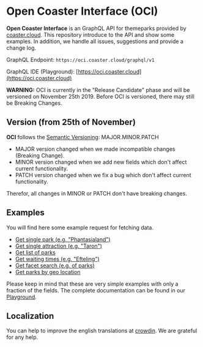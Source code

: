 # Open Coaster Interface (OCI)
**Open Coaster Interface** is an GraphQL API for themeparks provided by [coaster.cloud](https://coaster.cloud). This repository
introduce to the API and show some examples. In addition, we handle all issues, suggestions and provide a change log.

GraphQL Endpoint: `https://oci.coaster.cloud/graphql/v1`

GraphQL IDE (Playground): [https://oci.coaster.cloud](https://oci.coaster.cloud)

**WARNING:** OCI is currently in the "Release Candidate" phase and will be versioned on November 25th 2019. Before OCI is
versioned, there may still be Breaking Changes.

## Version (from 25th of November)
**OCI** follows the [Semantic Versioning](https://semver.org/): MAJOR.MINOR.PATCH
- MAJOR version changed when we made incompatible changes (Breaking Change).
- MINOR version changed when we add new fields which don't affect current functionality.
- PATCH version changed when we fix a bug which don't affect current functionality.

Therefor, all changes in MINOR or PATCH don't have breaking changes.

## Examples
You will find here some example request for fetching data.

* [Get single park (e.g. "Phantasialand")](./examples/single_park.md)
* [Get single attraction (e.g. "Taron")](./examples/single_attraction.md)
* [Get list of parks](./examples/list_park.md)
* [Get waiting times (e.g. "Efteling")](./examples/waiting_times.md)
* [Get facet search (e.g. of parks)](./examples/facet_park.md)
* [Get parks by geo location](./examples/location_filter.md)

Please keep in mind that these are very simple examples with only a fraction of the fields.
The complete documentation can be found in our [Playground](https://oci.coaster.cloud).

## Localization
You can help to improve the english translations at [crowdin](https://crowdin.com/project/coastercloud). We are grateful for any help.
